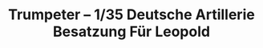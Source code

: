 ---
layout: product
title: "Trumpeter – 1/35 Deutsche Artillerie Besatzung Für Leopold"
price: "1500" 
desc: "N/A"
img_path: "/assets/img/TRU00406.jpg"
brand: "N/A"
available: false
special_offer: false
new: false
soon: false
cat: "010000"
subcat: "013400"
subsubcat: "0N/A"
sifra: "TRU00406"
popular: true
---
